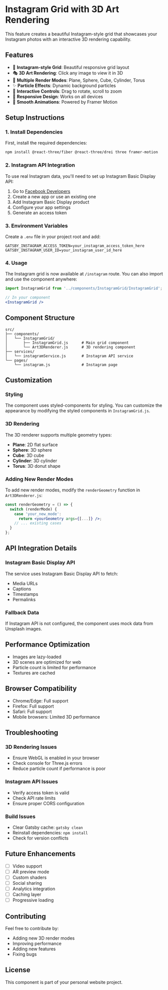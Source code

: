 # Instagram Grid with 3D Art Rendering

This feature creates a beautiful Instagram-style grid that showcases your Instagram photos with an interactive 3D rendering capability.

## Features

- 🎨 **Instagram-style Grid**: Beautiful responsive grid layout
- 🎭 **3D Art Rendering**: Click any image to view it in 3D
- 🔄 **Multiple Render Modes**: Plane, Sphere, Cube, Cylinder, Torus
- ✨ **Particle Effects**: Dynamic background particles
- 🎯 **Interactive Controls**: Drag to rotate, scroll to zoom
- 📱 **Responsive Design**: Works on all devices
- 🚀 **Smooth Animations**: Powered by Framer Motion

## Setup Instructions

### 1. Install Dependencies

First, install the required dependencies:

```bash
npm install @react-three/fiber @react-three/drei three framer-motion
```

### 2. Instagram API Integration

To use real Instagram data, you'll need to set up Instagram Basic Display API:

1. Go to [Facebook Developers](https://developers.facebook.com/)
2. Create a new app or use an existing one
3. Add Instagram Basic Display product
4. Configure your app settings
5. Generate an access token

### 3. Environment Variables

Create a `.env` file in your project root and add:

```env
GATSBY_INSTAGRAM_ACCESS_TOKEN=your_instagram_access_token_here
GATSBY_INSTAGRAM_USER_ID=your_instagram_user_id_here
```

### 4. Usage

The Instagram grid is now available at `/instagram` route. You can also import and use the component anywhere:

```jsx
import InstagramGrid from '../components/InstagramGrid/InstagramGrid';

// In your component
<InstagramGrid />
```

## Component Structure

```
src/
├── components/
│   └── InstagramGrid/
│       ├── InstagramGrid.js      # Main grid component
│       └── Art3DRenderer.js      # 3D rendering component
├── services/
│   └── instagramService.js       # Instagram API service
└── pages/
    └── instagram.js              # Instagram page
```

## Customization

### Styling
The component uses styled-components for styling. You can customize the appearance by modifying the styled components in `InstagramGrid.js`.

### 3D Rendering
The 3D renderer supports multiple geometry types:
- **Plane**: 2D flat surface
- **Sphere**: 3D sphere
- **Cube**: 3D cube
- **Cylinder**: 3D cylinder
- **Torus**: 3D donut shape

### Adding New Render Modes
To add new render modes, modify the `renderGeometry` function in `Art3DRenderer.js`:

```jsx
const renderGeometry = () => {
  switch (renderMode) {
    case 'your_new_mode':
      return <yourGeometry args={[...]} />;
    // ... existing cases
  }
};
```

## API Integration Details

### Instagram Basic Display API
The service uses Instagram Basic Display API to fetch:
- Media URLs
- Captions
- Timestamps
- Permalinks

### Fallback Data
If Instagram API is not configured, the component uses mock data from Unsplash images.

## Performance Optimization

- Images are lazy-loaded
- 3D scenes are optimized for web
- Particle count is limited for performance
- Textures are cached

## Browser Compatibility

- Chrome/Edge: Full support
- Firefox: Full support
- Safari: Full support
- Mobile browsers: Limited 3D performance

## Troubleshooting

### 3D Rendering Issues
- Ensure WebGL is enabled in your browser
- Check console for Three.js errors
- Reduce particle count if performance is poor

### Instagram API Issues
- Verify access token is valid
- Check API rate limits
- Ensure proper CORS configuration

### Build Issues
- Clear Gatsby cache: `gatsby clean`
- Reinstall dependencies: `npm install`
- Check for version conflicts

## Future Enhancements

- [ ] Video support
- [ ] AR preview mode
- [ ] Custom shaders
- [ ] Social sharing
- [ ] Analytics integration
- [ ] Caching layer
- [ ] Progressive loading

## Contributing

Feel free to contribute by:
- Adding new 3D render modes
- Improving performance
- Adding new features
- Fixing bugs

## License

This component is part of your personal website project. 